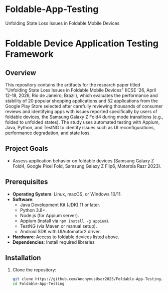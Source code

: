 # Foldable-App-Testing
Unfolding State Loss Issues in Foldable Mobile Devices
# Foldable Device Application Testing Framework

## Overview
This repository contains the artifacts for the research paper titled "Unfolding State Loss Issues in Foldable Mobile Devices" (ICSE '26, April 12-18, 2026, Rio de Janeiro, Brazil), which evaluates the performance and stability of 20 popular shopping applications and 52 applications from the Google Play Store selected after carefully reviewing thousands of consumer reviews and identifying apps with issues reported specifically by users of foldable devices, the Samsung Galaxy Z Fold4 during mode transitions (e.g., folded to unfolded states). The study uses automated testing with Appium, Java, Python, and TestNG to identify issues such as UI reconfigurations, performance degradation, and state loss.

## Project Goals
- Assess application behavior on foldable devices (Samsung Galaxy Z Fold4, Google Pixel Fold, Samsung Galaxy Z Flip6, Motorola Razr 2023).


## Prerequisites
- **Operating System**: Linux, macOS, or Windows 10/11.
- **Software**:
  - Java Development Kit (JDK) 11 or later.
  - Python 3.8+.
  - Node.js (for Appium server).
  - Appium (install via `npm install -g appium`).
  - TestNG (via Maven or manual setup).
  - Android SDK with UIAutomator2 driver.
- **Hardware**: Access to foldable devices listed above.
- **Dependencies**: Install required libraries 
## Installation
1. Clone the repository:
   ```bash
   git clone https://github.com/AnonymusUser2025/Foldable-App-Testing.git
   cd Foldable-App-Testing
